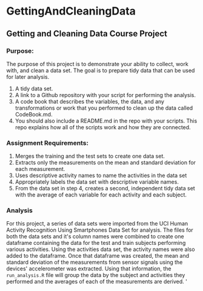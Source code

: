 # GettingAndCleaningData


## Getting and Cleaning Data Course Project


### Purpose:
The purpose of this project is to demonstrate your ability to collect, work with, and clean a data set. The goal is to prepare tidy data that can be used for later analysis.

1. A tidy data set. 
2. A link to a Github repository with your script for performing the analysis. 
3. A code book that describes the variables, the data, and any transformations or work that you performed to clean up the data called CodeBook.md.
4. You should also include a README.md in the repo with your scripts. This repo explains how all of the scripts work and how they are connected.


### Assignment Requirements:
1. Merges the training and the test sets to create one data set.
2. Extracts only the measurements on the mean and standard deviation for each measurement.
3. Uses descriptive activity names to name the activities in the data set
4. Appropriately labels the data set with descriptive variable names.
5. From the data set in step 4, creates a second, independent tidy data set with the average of each variable for each activity and each subject.


### Analysis
For this project, a series of data sets were imported from the UCI Human Activity Recognition Using Smartphones Data Set for analysis.  The files for both the data sets and it's column names were combined to create one dataframe containing the data for the test and train subjects performing various activities.  Using the activities data set, the activity names were also added to the dataframe.  Once that dataframe was created, the mean and standard deviation of the measurements from sensor signals using the devices' accelerometer was extracted.  Using that information, the `run_analysis.R` file will group the data by the subject and activities they performed and the averages of each of the measurements are derived.
'
